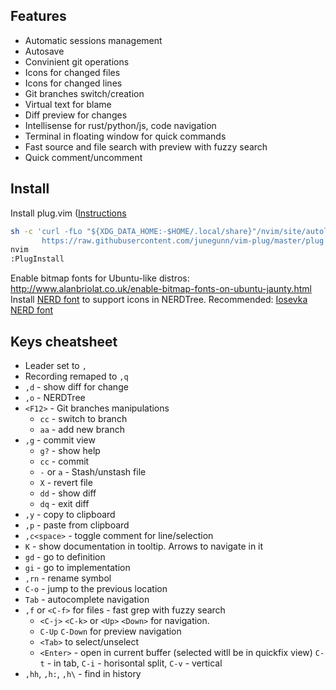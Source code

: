## Features

* Automatic sessions management
* Autosave
* Convinient git operations
* Icons for changed files
* Icons for changed lines
* Git branches switch/creation
* Virtual text for blame
* Diff preview for changes
* Intellisense for rust/python/js, code navigation
* Terminal in floating window for quick commands
* Fast source and file search with preview with fuzzy search
* Quick comment/uncomment

## Install
Install plug.vim ([Instructions](https://github.com/junegunn/vim-plug)

```bash
sh -c 'curl -fLo "${XDG_DATA_HOME:-$HOME/.local/share}"/nvim/site/autoload/plug.vim --create-dirs \
       https://raw.githubusercontent.com/junegunn/vim-plug/master/plug.vim'
nvim
:PlugInstall
```

Enable bitmap fonts for Ubuntu-like distros: http://www.alanbriolat.co.uk/enable-bitmap-fonts-on-ubuntu-jaunty.html
Install [NERD font](https://github.com/ryanoasis/nerd-fonts#option-3-install-script) to support icons in NERDTree. Recommended:  [Iosevka NERD font](https://github.com/ryanoasis/nerd-fonts/tree/master/patched-fonts/Iosevka)

## Keys cheatsheet

* Leader set to `,`
* Recording remaped to `,q`
* `,d` - show diff for change
* `,o` - NERDTree
* `<F12>` - Git branches manipulations
  * `cc`  - switch to branch
  * `aa`  - add new branch
* `,g`  - commit view
  * `g?`  - show help
  * `cc`  - commit
  * `-` or `a` - Stash/unstash file
  * `X`  - revert file
  * `dd` - show diff
  * `dq` - exit diff
* `,y` - copy to clipboard
* `,p` - paste from clipboard
* `,c<space>` - toggle comment for line/selection
* `K` - show documentation in tooltip. Arrows to navigate in it
* `gd` - go to definition
* `gi` - go to implementation
* `,rn` - rename symbol
* `C-o` - jump to the previous location
* `Tab` - autocomplete navigation
* `,f` or `<C-f>` for files - fast grep with fuzzy search
    * `<C-j>` `<C-k>` or `<Up>` `<Down>` for navigation.
    * `C-Up` `C-Down` for preview navigation
    * `<Tab>` to select/unselect
    * `<Enter>` - open in current buffer (selected witll be in quickfix view)
      `C-t` - in tab, `C-i` - horisontal split, `C-v` - vertical
* `,hh`, `,h:`, `,h\` - find in history


